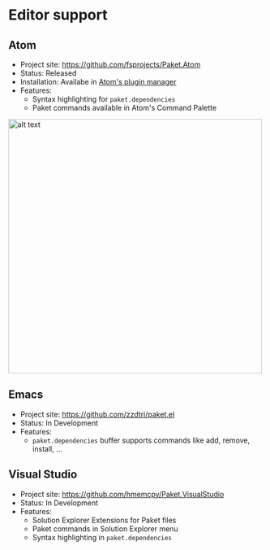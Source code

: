 # Editor support

## Atom

* Project site: https://github.com/fsprojects/Paket.Atom
* Status: Released
* Installation: Availabe in [Atom's plugin manager](https://atom.io/packages/paket)
* Features:
  * Syntax highlighting for `paket.dependencies`
  * Paket commands available in Atom's Command Palette

<a href="img/paket-add-atom.gif"><img src="img/paket-add-atom.gif" alt="alt text" title="paket add command in Atom" width="500"></a>

## Emacs

* Project site: https://github.com/zzdtri/paket.el
* Status: In Development
* Features:
  * `paket.dependencies` buffer supports commands like add, remove, install, ...

## Visual Studio

* Project site: https://github.com/hmemcpy/Paket.VisualStudio
* Status: In Development
* Features:
  * Solution Explorer Extensions for Paket files
  * Paket commands in Solution Explorer menu  
  * Syntax highlighting in `paket.dependencies`